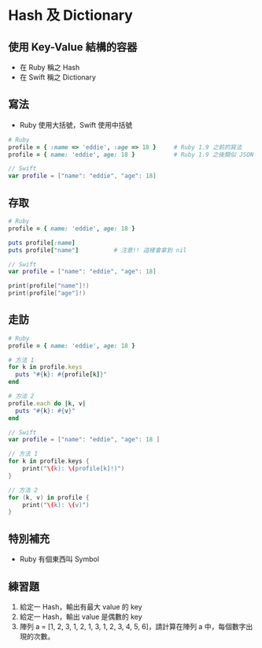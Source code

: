 # Hash 及 Dictionary

## 使用 Key-Value 結構的容器

* 在 Ruby 稱之 Hash
* 在 Swift 稱之 Dictionary

## 寫法

* Ruby 使用大括號，Swift 使用中括號

```ruby
# Ruby
profile = { :name => 'eddie', :age => 18 }     # Ruby 1.9 之前的寫法
profile = { name: 'eddie', age: 18 }           # Ruby 1.9 之後類似 JSON 格式的寫法
```

```swift
// Swift
var profile = ["name": "eddie", "age": 18]
```

## 存取

```ruby
# Ruby
profile = { name: 'eddie', age: 18 }

puts profile[:name]
puts profile["name"]          # 注意!! 這樣會拿到 nil
```

```swift
// Swift
var profile = ["name": "eddie", "age": 18]

print(profile["name"]!)
print(profile["age"]!)
```

## 走訪

```ruby
# Ruby
profile = { name: 'eddie', age: 18 }

# 方法 1
for k in profile.keys
  puts "#{k}: #{profile[k]}"
end

# 方法 2
profile.each do |k, v|
  puts "#{k}: #{v}"
end
```

```swift
// Swift
var profile = ["name": "eddie", "age": 18 ]

// 方法 1
for k in profile.keys {
    print("\(k): \(profile[k]!)")
}

// 方法 2
for (k, v) in profile {
    print("\(k): \(v)")
}
```

## 特別補充

* Ruby 有個東西叫 Symbol

## 練習題
1. 給定一 Hash，輸出有最大 value 的 key
2. 給定一 Hash，輸出 value 是偶數的 key
3. 陣列 a = [1, 2, 3, 1, 2, 1, 3, 1, 2, 3, 4, 5, 6]，請計算在陣列 a 中，每個數字出現的次數。
